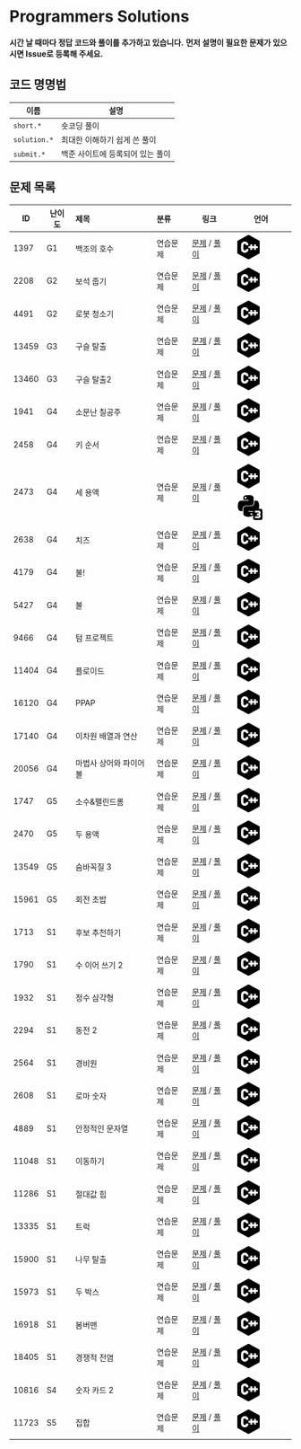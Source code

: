 # Programmers Solutions
**시간 날 때마다 정답 코드와 풀이를 추가하고 있습니다.**
**먼저 설명이 필요한 문제가 있으시면 Issue로 등록해 주세요.**

## 코드 명명법

| 이름 | 설명 |
| --- | --- |
| `short.*` | 숏코딩 풀이 |
| `solution.*` | 최대한 이해하기 쉽게 쓴 풀이 |
| `submit.*` | 백준 사이트에 등록되어 있는 풀이 |

## 문제 목록

| ID | 난이도 | 제목 | 분류 | 링크 | 언어 |
| -- | ---- | :-- | :-- | --- | --- |
| 1397 | G1 | 백조의 호수 | 연습문제 | [문제](https://www.acmicpc.net/problem/3197) / [풀이](/solutions/%5BG1%5D3197%20백조의%20호수/) | [![cpp](/assets/cpp.svg)](/solutions/%5BG1%5D3197%20백조의%20호수/submit.cpp) |
| 2208 | G2 | 보석 줍기 | 연습문제 | [문제](https://www.acmicpc.net/problem/2208) / [풀이](/solutions/%5BG2%5D2208%20보석%20줍기) | [![cpp](/assets/cpp.svg)](/solutions/%5BG2%5D2208%20보석%20줍기/submit.cpp) |
| 4491 | G2 | 로봇 청소기 | 연습문제 | [문제](https://www.acmicpc.net/problem/4491) / [풀이](/solutions/%5BG2%5D4491%20로봇%20청소기) | [![cpp](/assets/cpp.svg)](/solutions/%5BG2%5D4491%20로봇%20청소기/submit.cpp) |
| 13459 | G3 | 구슬 탈출 | 연습문제 | [문제](https://www.acmicpc.net/problem/13459) / [풀이](/solutions/%5BG3%5D13459%20구슬%20탈출) | [![cpp](/assets/cpp.svg)](/solutions/%5BG3%5D13459%20구슬%20탈출/submit.cpp) |
| 13460 | G3 | 구슬 탈출2 | 연습문제 | [문제](https://www.acmicpc.net/problem/13460) / [풀이](/solutions/%5BG3%5D13460%20구슬%20탈출2) | [![cpp](/assets/cpp.svg)](/solutions/%5BG3%5D13460%20구슬%20탈출2/submit.cpp) |
| 1941 | G4 | 소문난 칠공주 | 연습문제 | [문제](https://www.acmicpc.net/problem/1941) / [풀이](/solutions/%5BG4%5D1941%20소문난%20칠공주) | [![cpp](/assets/cpp.svg)](/solutions/%5BG4%5D1941%20소문난%20칠공주/submit.cpp) |
| 2458 | G4 | 키 순서 | 연습문제 | [문제](https://www.acmicpc.net/problem/2458) / [풀이](/solutions/%5BG4%5D2458%20키%20순서) | [![cpp](/assets/cpp.svg)](/solutions/%5BG4%5D2458%20키%20순서/submit.cpp) |
| 2473 | G4 | 세 용액 | 연습문제 | [문제](https://www.acmicpc.net/problem/2473) / [풀이](/solutions//%5BG4%5D2473%20세%20용액) | [![cpp](/assets/cpp.svg)](/solutions//%5BG4%5D2473%20세%20용액/submit.cpp)[![python3](/assets/python3.svg)](/solutions//%5BG4%5D2473%20세%20용액/submit.py) |
| 2638 | G4 | 치즈 | 연습문제 | [문제](https://www.acmicpc.net/problem/2638) / [풀이](/solutions/%5BG4%5D2638%20치즈) | [![cpp](/assets/cpp.svg)](/solutions/%5BG4%5D2638%20치즈/submit.cpp) |
| 4179 | G4 | 불! | 연습문제 | [문제](https://www.acmicpc.net/problem/4179) / [풀이](/solutions/%5BG4%5D4179%20불!) | [![cpp](/assets/cpp.svg)](/solutions/%5BG4%5D4179%20불!/submit.cpp) |
| 5427 | G4 | 불 | 연습문제 | [문제](https://www.acmicpc.net/problem/5427) / [풀이](/solutions/%5BG4%5D5427%20불) | [![cpp](/assets/cpp.svg)](/solutions/%5BG4%5D5427%20불/submit.cpp) |
| 9466 | G4 | 텀 프로젝트 | 연습문제 | [문제](https://www.acmicpc.net/problem/9466) / [풀이](/solutions/%5BG4%5D9466%20텀%20프로젝트) | [![cpp](/assets/cpp.svg)](/solutions/%5BG4%5D9466%20텀%20프로젝트/submit.cpp) |
| 11404 | G4 | 플로이드 | 연습문제 | [문제](https://www.acmicpc.net/problem/11404) / [풀이](/solutions/%5BG4%5D11404%20플로이드) | [![cpp](/assets/cpp.svg)](/solutions/%5BG4%5D11404%20플로이드/submit.cpp) |
| 16120 | G4 | PPAP | 연습문제 | [문제](https://www.acmicpc.net/problem/16120) / [풀이](/solutions/%5BG4%5D16120%20PPAP) | [![cpp](/assets/cpp.svg)](/solutions/%5BG4%5D16120%20PPAP/submit.cpp) |
| 17140 | G4 | 이차원 배열과 연산 | 연습문제 | [문제](https://www.acmicpc.net/problem/17140) / [풀이](/solutions/%5BG4%5D17140%20이차원%20배열과%20연산) | [![cpp](/assets/cpp.svg)](/solutions/%5BG4%5D17140%20이차원%20배열과%20연산/submit.cpp) |
| 20056 | G4 | 마법사 상어와 파이어볼 | 연습문제 | [문제](https://www.acmicpc.net/problem/20056) / [풀이](/solutions/%5BG4%5D20056%20마법사%20상어와%20파이어볼) | [![cpp](/assets/cpp.svg)](/solutions/%5BG4%5D20056%20마법사%20상어와%20파이어볼/submit.cpp) |
| 1747 | G5 | 소수&팰린드롬 | 연습문제 | [문제](https://www.acmicpc.net/problem/1747) / [풀이](/solutions/%5BG5%5D1747%20소수%26팰린드롬) | [![cpp](/assets/cpp.svg)](/solutions/%5BG5%5D1747%20소수%26팰린드롬/submit.cpp) |
| 2470 | G5 | 두 용액 | 연습문제 | [문제](https://www.acmicpc.net/problem/2470) / [풀이](/solutions/%5BG5%5D2470%20두%20용액) | [![cpp](/assets/cpp.svg)](/solutions/%5BG5%5D2470%20두%20용액/submit.cpp) |
| 13549 | G5 | 숨바꼭질 3 | 연습문제 | [문제](https://www.acmicpc.net/problem/13549) / [풀이](/solutions/%5BG5%5D13549%20숨바꼭질%203) | [![cpp](/assets/cpp.svg)](/solutions/%5BG5%5D13549%20숨바꼭질%203/submit.cpp) |
| 15961 | G5 | 회전 초밥 | 연습문제 | [문제](https://www.acmicpc.net/problem/15961) / [풀이](/solutions/%5BG5%5D15961%20회전%20초밥) | [![cpp](/assets/cpp.svg)](/solutions/%5BG5%5D15961%20회전%20초밥/submit.cpp) |
| 1713 | S1 | 후보 추천하기 | 연습문제 | [문제](https://www.acmicpc.net/problem/1713) / [풀이](/solutions/%5BS1%5D1713%20후보%20추천하기) | [![cpp](/assets/cpp.svg)](/solutions/%5BS1%5D1713%20후보%20추천하기/submit.cpp) |
| 1790 | S1 | 수 이어 쓰기 2 | 연습문제 | [문제](https://www.acmicpc.net/problem/1790) / [풀이](/solutions/%5BS1%5D1790%20수%20이어%20쓰기%202) | [![cpp](/assets/cpp.svg)](/solutions/%5BS1%5D1790%20수%20이어%20쓰기%202/submit.cpp) |
| 1932 | S1 | 정수 삼각형 | 연습문제 | [문제](https://www.acmicpc.net/problem/1932) / [풀이](/solutions/%5BS1%5D1932%20정수%20삼각형) | [![cpp](/assets/cpp.svg)](/solutions/%5BS1%5D1932%20정수%20삼각형/submit.cpp) |
| 2294 | S1 | 동전 2 | 연습문제 | [문제](https://www.acmicpc.net/problem/2294) / [풀이](/solutions/%5BS1%5D2294%20동전%202) | [![cpp](/assets/cpp.svg)](/solutions/%5BS1%5D2294%20동전%202/submit.cpp) |
| 2564 | S1 | 경비원 | 연습문제 | [문제](https://www.acmicpc.net/problem/2564) / [풀이](/solutions/%5BS1%5D2564%20경비원) | [![cpp](/assets/cpp.svg)](/solutions/%5BS1%5D2564%20경비원/submit.cpp) |
| 2608 | S1 | 로마 숫자 | 연습문제 | [문제](https://www.acmicpc.net/problem/2608) / [풀이](/solutions/%5BS1%5D2608%20로마%20숫자) | [![cpp](/assets/cpp.svg)](/solutions/%5BS1%5D2608%20로마%20숫자/submit.cpp) |
| 4889 | S1 | 안정적인 문자열 | 연습문제 | [문제](https://www.acmicpc.net/problem/4889) / [풀이](/solutions/%5BS1%5D4889%20안정적인%20문자열) | [![cpp](/assets/cpp.svg)](/solutions/%5BS1%5D4889%20안정적인%20문자열/submit.cpp) |
| 11048 | S1 | 이동하기 | 연습문제 | [문제](https://www.acmicpc.net/problem/11048) / [풀이](/solutions/%5BS1%5D11048%20이동하기) | [![cpp](/assets/cpp.svg)](/solutions/%5BS1%5D11048%20이동하기/submit.cpp) |
| 11286 | S1 | 절대값 힙 | 연습문제 | [문제](https://www.acmicpc.net/problem/11286) / [풀이](/solutions/%5BS1%5D11286%20절대값%20힙) | [![cpp](/assets/cpp.svg)](/solutions/%5BS1%5D11286%20절대값%20힙/submit.cpp) |
| 13335 | S1 | 트럭 | 연습문제 | [문제](https://www.acmicpc.net/problem/13335) / [풀이](/solutions/%5BS1%5D13335%20트럭) | [![cpp](/assets/cpp.svg)](/solutions/%5BS1%5D13335%20트럭/submit.cpp) |
| 15900 | S1 | 나무 탈출 | 연습문제 | [문제](https://www.acmicpc.net/problem/15900) / [풀이](/solutions/%5BS1%5D15900%20나무%20탈출) | [![cpp](/assets/cpp.svg)](/solutions/%5BS1%5D15900%20나무%20탈출/submit.cpp) |
| 15973 | S1 | 두 박스 | 연습문제 | [문제](https://www.acmicpc.net/problem/15973) / [풀이](/solutions/%5BS1%5D15973%20두%20박스) | [![cpp](/assets/cpp.svg)](/solutions/%5BS1%5D15973%20두%20박스/submit.cpp) |
| 16918 | S1 | 봄버맨 | 연습문제 | [문제](https://www.acmicpc.net/problem/16918) / [풀이](/solutions/%5BS1%5D16918%20봄버맨) | [![cpp](/assets/cpp.svg)](/solutions/%5BS1%5D16918%20봄버맨/submit.cpp) |
| 18405 | S1 | 경쟁적 전염 | 연습문제 | [문제](https://www.acmicpc.net/problem/18405) / [풀이](/solutions/%5BS1%5D18405%20경쟁적%20전염) | [![cpp](/assets/cpp.svg)](/solutions/%5BS1%5D18405%20경쟁적%20전염/submit.cpp) |
| 10816 | S4 | 숫자 카드 2 | 연습문제 | [문제](https://www.acmicpc.net/problem/10816) / [풀이](/solutions/%5BS4%5D10816%20숫자%20카드%202) | [![cpp](/assets/cpp.svg)](/solutions/%5BS4%5D10816%20숫자%20카드%202/submit.cpp) |
| 11723 | S5 | 집합 | 연습문제 | [문제](https://www.acmicpc.net/problem/11723) / [풀이](/solutions/%5BS5%5D11723%20집합) | [![cpp](/assets/cpp.svg)](/solutions/%5BS5%5D11723%20집합/submit.cpp) |